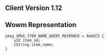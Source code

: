 ## Client Version 1.12

## Wowm Representation
```rust,ignore
smsg SMSG_ITEM_NAME_QUERY_RESPONSE = 0x02C5 {
    u32 item_id;    
    CString item_name;    
}

```
